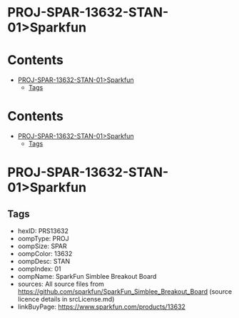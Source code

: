 
PROJ-SPAR-13632-STAN-01>Sparkfun
================================

Contents
========

* [PROJ-SPAR-13632-STAN-01>Sparkfun](#proj-spar-13632-stan-01sparkfun)
	* [Tags](#tags)

Contents
========

* [PROJ-SPAR-13632-STAN-01>Sparkfun](#proj-spar-13632-stan-01sparkfun)
	* [Tags](#tags)

# PROJ-SPAR-13632-STAN-01>Sparkfun

## Tags

- hexID: PRS13632
- oompType: PROJ
- oompSize: SPAR
- oompColor: 13632
- oompDesc: STAN
- oompIndex: 01
- oompName: SparkFun Simblee Breakout Board
- sources: All source files from https://github.com/sparkfun/SparkFun_Simblee_Breakout_Board (source licence details in srcLicense.md)
- linkBuyPage: https://www.sparkfun.com/products/13632
